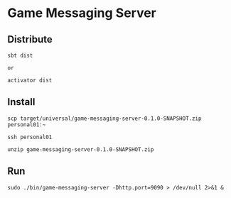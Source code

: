 # Game Messaging Server

## Distribute
```
sbt dist

or

activator dist
```

## Install
```
scp target/universal/game-messaging-server-0.1.0-SNAPSHOT.zip personal01:~

ssh personal01

unzip game-messaging-server-0.1.0-SNAPSHOT.zip
```

## Run
```
sudo ./bin/game-messaging-server -Dhttp.port=9090 > /dev/null 2>&1 &
```